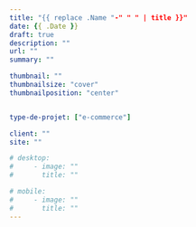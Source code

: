 ```yaml
---
title: "{{ replace .Name "-" " " | title }}"
date: {{ .Date }}
draft: true
description: ""
url: ""
summary: ""

thumbnail: ""
thumbnailsize: "cover"
thumbnailposition: "center"


type-de-projet: ["e-commerce"]

client: ""
site: ""

# desktop: 
#     - image: ""
#       title: ""

# mobile:
#     - image: ""
#       title: ""
---
```

